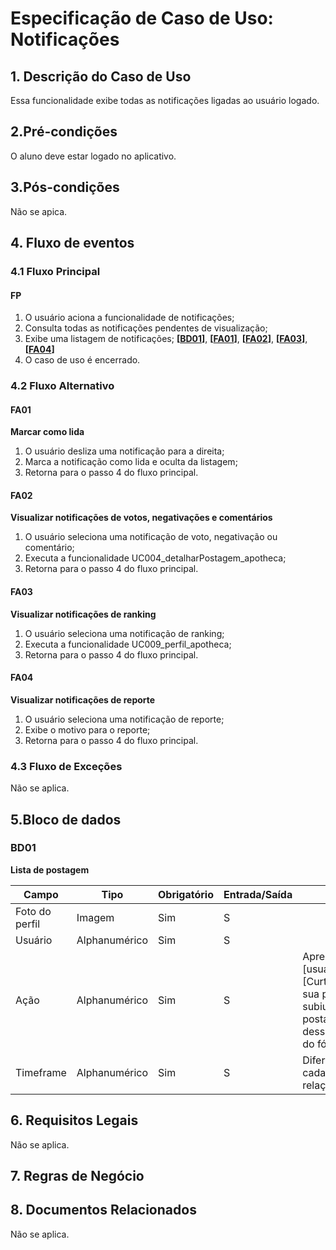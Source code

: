 # Especificação de Caso de Uso: Notificações

## 1. Descrição do Caso de Uso
Essa funcionalidade exibe todas as notificações ligadas ao usuário logado.

## 2.Pré-condições
O aluno deve estar logado no aplicativo.

## 3.Pós-condições
Não se apica.

## 4. Fluxo de eventos
### 4.1 Fluxo Principal
#### FP
1. O usuário aciona a funcionalidade de notificações;
1. Consulta todas as notificações pendentes de visualização;
1. Exibe uma listagem de notificações; **[[BD01](#bd01)]**, **[[FA01](#fa01)]**, **[[FA02](#fa02)]**, **[[FA03](#fa03)]**, **[[FA04](#fa04)]**
1. O caso de uso é encerrado.

### 4.2 Fluxo Alternativo

#### FA01
**Marcar como lida**

1. O usuário desliza uma notificação para a direita;
1. Marca a notificação como lida e oculta da listagem;
1. Retorna para o passo 4 do fluxo principal.

#### FA02
**Visualizar notificações de votos, negativações e comentários**

1. O usuário seleciona uma notificação de voto, negativação ou comentário;
1. Executa a funcionalidade UC004_detalharPostagem_apotheca;
1. Retorna para o passo 4 do fluxo principal.

#### FA03
**Visualizar notificações de ranking**

1. O usuário seleciona uma notificação de ranking;
1. Executa a funcionalidade UC009_perfil_apotheca;
1. Retorna para o passo 4 do fluxo principal.

#### FA04
**Visualizar notificações de reporte**

1. O usuário seleciona uma notificação de reporte;
1. Exibe o motivo para o reporte;
1. Retorna para o passo 4 do fluxo principal.

### 4.3 Fluxo de Exceções

Não se aplica.

## 5.Bloco de dados

### BD01
**Lista de postagem**

| Campo                        | Tipo         | Obrigatório | Entrada/Saída | Observações                                                            |
|------------------------------|--------------|-------------|---------------|------------------------------------------------------------------------|
| Foto do perfil               | Imagem       | Sim         | S             |                                                          |
| Usuário                      | Alphanumérico| Sim         | S             |                                                                        |
| Ação                         | Alphanumérico| Sim         | S             | Apresenta as opções: "[usuário] [Curtiu/Comentou/Negativou] sua postagem", "Seu ranking subiu para [ranking]", "Sua postagem foi reportada, dessa forma, ela foi ocultada do fórum."                                                                        |
| Timeframe                    | Alphanumérico| Sim         | S             | Diferença entre a data do cadastro da postagem em relação a data atual.|

## 6. Requisitos Legais
Não se aplica.

## 7. Regras de Negócio


## 8. Documentos Relacionados
Não se aplica.
